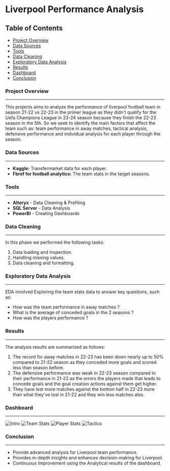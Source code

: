 # Liverpool Performance Analysis

## Table of Contents

- [Project Overview](#project-overview)
- [Data Sources](#data-sources)
- [Tools](#tools)
- [Data Cleaning](#data-cleaning)
- [Exploratory Data Analysis](#exploratory-data-analysis)
- [Results](#results)
- [Dashboard](#dashboard)
- [Conclusion](#conclusion)
  
### Project Overview
---
This projects aims to analyze the performance of liverpool football team in season 21-22 vs 22-23 in the primer league as they didn't qualify for the Uefa Champions League in 23-24 season because they finish the 22-23 season in the 5th. So we seek to identify the main factors that affect the team such as: team performance in away matches, tactical analysis, defensive performance and individual analysis for each player through the season. 

### Data Sources 
---
- **Kaggle:** Transfermarket data for each player.
- **Fbref for football analytics:** The team stats in the target seasons.

### Tools 
---
- **Alteryx** - Data Cleaning & Profiling
- **SQL Server** - Data Analysis
- **PowerBI** - Creating Dashboards

### Data Cleaning
---
In this phase we performed the following tasks:

1. Data loading and inspection.
2. Handling missing values.
3. Data cleaning and formatting.

### Exploratory Data Analysis 
---
EDA involved Exploring the team stats data to answer key questions, such as:

- How was the team performance in away matches ?
- What is the average of conceded goals in the 2 seasons ?
- How was the players performance ?

### Results 
---
The analysis results are summarized as follows:
1. The record for away matches in 22-23 has been down nearly up to 50% compared to 21-22 season as they conceded more goals and scored less than season before. 
2. The defensive performance was weak in 22-23 season compared to their performance in 21-22 as the errors the players made that leads to concede goals and the goal creation actions against them get higher.
3. They have lost more matches against the bottom half in 22-23 more than what they've lost in 21-22 and they win less matches also.

### Dashboard
---
![Intro](https://github.com/ShadyWessemy/Liverpool-Analysis/assets/73957793/f934a518-ff36-4593-83ee-cc7aaca9be43)
![Team Stats](https://github.com/ShadyWessemy/Liverpool-Analysis/assets/73957793/74cb2497-ccd5-41bf-9771-317a6b7e611a)
![Player Stats](https://github.com/ShadyWessemy/Liverpool-Analysis/assets/73957793/ec552fe9-b281-4a5b-9276-7c4e79f3cc43)
![Tactics](https://github.com/ShadyWessemy/Liverpool-Analysis/assets/73957793/f9d51eac-c809-4e52-b38d-9ee0904a7b49)


### Conclusion
---
- Provide advanced analysis for Liverpool team performance.
- Provides in-depth insights and enhances decision-making for Liverpool.
- Continuous Improvement using the Analytical results of the dashboard.
